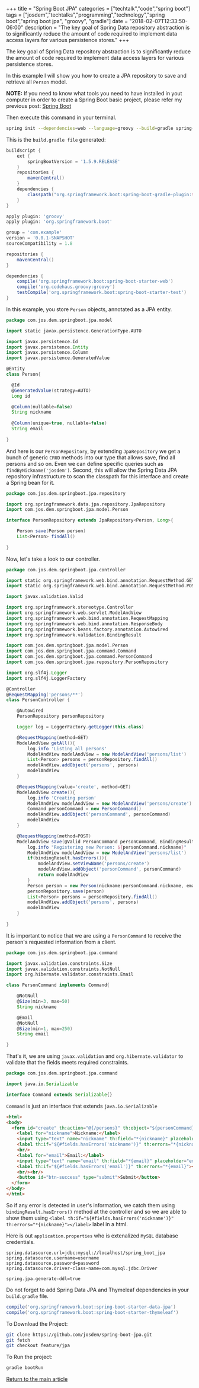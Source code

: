 +++
title = "Spring Boot JPA"
categories = ["techtalk","code","spring boot"]
tags = ["josdem","techtalks","programming","technology","spring boot","spring boot jpa", "groovy", "gradle"]
date = "2018-02-07T12:33:50-06:00"
description = "The key goal of Spring Data repository abstraction is to significantly reduce the amount of code required to implement data access layers for various persistence stores."
+++

The key goal of Spring Data repository abstraction is to significantly reduce the amount of code required to implement data access layers for various persistence stores.

In this example I will show you how to create a JPA repository to save and retrieve all `Person` model.


**NOTE:** If you need to know what tools you need to have installed in yout computer in order to create a Spring Boot basic project, please refer my previous post: [Spring Boot](/techtalk/spring_boot)

Then execute this command in your terminal.

```bash
spring init --dependencies=web --language=groovy --build=gradle spring-boot-jpa
```

This is the `build.gradle file` generated:

```groovy
buildscript {
	ext {
		springBootVersion = '1.5.9.RELEASE'
	}
	repositories {
		mavenCentral()
	}
	dependencies {
		classpath("org.springframework.boot:spring-boot-gradle-plugin:${springBootVersion}")
	}
}

apply plugin: 'groovy'
apply plugin: 'org.springframework.boot'

group = 'com.example'
version = '0.0.1-SNAPSHOT'
sourceCompatibility = 1.8

repositories {
	mavenCentral()
}

dependencies {
	compile('org.springframework.boot:spring-boot-starter-web')
	compile('org.codehaus.groovy:groovy')
	testCompile('org.springframework.boot:spring-boot-starter-test')
}
```


In this example, you store `Person` objects, annotated as a JPA entity.

```groovy
package com.jos.dem.springboot.jpa.model

import static javax.persistence.GenerationType.AUTO

import javax.persistence.Id
import javax.persistence.Entity
import javax.persistence.Column
import javax.persistence.GeneratedValue

@Entity
class Person{

  @Id
  @GeneratedValue(strategy=AUTO)
  Long id

  @Column(nullable=false)
  String nickname
  
  @Column(unique=true, nullable=false)
  String email
	
}
```

And here is our `PersonRepository`, by extending `JpaRepository` we get a bunch of generic `CRUD` methods into our type that allows save, find all persons and so on. Even we can define specific queries such as `findByNickname('josdem')`. Second, this will allow the Spring Data JPA repository infrastructure to scan the classpath for this interface and create a Spring bean for it.

```groovy
package com.jos.dem.springboot.jpa.repository

import org.springframework.data.jpa.repository.JpaRepository
import com.jos.dem.springboot.jpa.model.Person

interface PersonRepository extends JpaRepository<Person, Long>{

	Person save(Person person)
	List<Person> findAll()
	
}
```

Now, let's take a look to our controller.

```groovy
package com.jos.dem.springboot.jpa.controller

import static org.springframework.web.bind.annotation.RequestMethod.GET
import static org.springframework.web.bind.annotation.RequestMethod.POST

import javax.validation.Valid

import org.springframework.stereotype.Controller
import org.springframework.web.servlet.ModelAndView
import org.springframework.web.bind.annotation.RequestMapping
import org.springframework.web.bind.annotation.ResponseBody
import org.springframework.beans.factory.annotation.Autowired
import org.springframework.validation.BindingResult

import com.jos.dem.springboot.jpa.model.Person
import com.jos.dem.springboot.jpa.command.Command
import com.jos.dem.springboot.jpa.command.PersonCommand
import com.jos.dem.springboot.jpa.repository.PersonRepository

import org.slf4j.Logger
import org.slf4j.LoggerFactory

@Controller
@RequestMapping('persons/**')
class PersonController {

	@Autowired
	PersonRepository personRepository

	Logger log = LoggerFactory.getLogger(this.class)

	@RequestMapping(method=GET)
	ModelAndView getAll(){
		log.info 'Listing all persons'
		ModelAndView modelAndView = new ModelAndView('persons/list')		
		List<Person> persons = personRepository.findAll()
		modelAndView.addObject('persons', persons)
		modelAndView
	}

	@RequestMapping(value='create', method=GET)
	ModelAndView create(){
		log.info 'Creating person'
		ModelAndView modelAndView = new ModelAndView('persons/create')
		Command personCommand = new PersonCommand()
		modelAndView.addObject('personCommand', personCommand)
		modelAndView
	}

	@RequestMapping(method=POST)
	ModelAndView save(@Valid PersonCommand personCommand, BindingResult bindingResult){
		log.info "Registering new Person: ${personCommand.nickname}"
		ModelAndView modelAndView = new ModelAndView('persons/list')
		if(bindingResult.hasErrors()){
			modelAndView.setViewName('persons/create')
			modelAndView.addObject('personCommand', personCommand)
			return modelAndView
		}
		Person person = new Person(nickname:personCommand.nickname, email:personCommand.email)
		personRepository.save(person)
		List<Person> persons = personRepository.findAll()
		modelAndView.addObject('persons', persons)
		modelAndView
	}
	
}
```

It is important to notice that we are using a `PersonCommand` to receive the person's requested information from a client.

```groovy
package com.jos.dem.springboot.jpa.command

import javax.validation.constraints.Size
import javax.validation.constraints.NotNull
import org.hibernate.validator.constraints.Email

class PersonCommand implements Command{

	@NotNull
	@Size(min=3, max=50)
	String nickname

	@Email
	@NotNull
	@Size(min=1, max=250)
	String email

}
```

That's it, we are using `javax.validation` and `org.hibernate.validator` to validate that the fields meets required constraints.

```groovy
package com.jos.dem.springboot.jpa.command

import java.io.Serializable

interface Command extends Serializable{}
```

`Command` is just an interface that extends `java.io.Serializable`

```html
<html>
<body>
  <form id="create" th:action="@{/persons}" th:object="${personCommand}" method="post">
  	<label for="nickname">Nickname:</label>
  	<input type="text" name="nickname" th:field="*{nickname}" placeholder="nickname" id="nickname"/>
  	<label th:if="${#fields.hasErrors('nickname')}" th:errors="*{nickname}"></label>
  	<br/>
  	<label for="email">Email:</label>
  	<input type="text" name="email" th:field="*{email}" placeholder="email" id="email"/>
  	<label th:if="${#fields.hasErrors('email')}" th:errors="*{email}"></label>
  	<br/><br/>
  	<button id="btn-success" type="submit">Submit</button> 
  </form>
</body>
</html>
```

So if any error is detected in user's information, we catch them using `bindingResult.hasErrors()` method at the controller and so we are able to show them using `<label th:if="${#fields.hasErrors('nickname')}" th:errors="*{nickname}"></label>` label in a html.

Here is out `application.properties` who is extenalized `MySQL` database credentials.

```properties
spring.datasource.url=jdbc:mysql://localhost/spring_boot_jpa
spring.datasource.username=username
spring.datasource.password=password
spring.datasource.driver-class-name=com.mysql.jdbc.Driver

spring.jpa.generate-ddl=true
```

Do not forget to add Spring Data JPA and Thymeleaf dependencies in your `build.gradle` file.

```groovy
compile('org.springframework.boot:spring-boot-starter-data-jpa')
compile('org.springframework.boot:spring-boot-starter-thymeleaf')
```

To Download the Project:

```bash
git clone https://github.com/josdem/spring-boot-jpa.git
git fetch
git checkout feature/jpa
```

To Run the project:

```bash
gradle bootRun
```

[Return to the main article](/techtalk/spring)